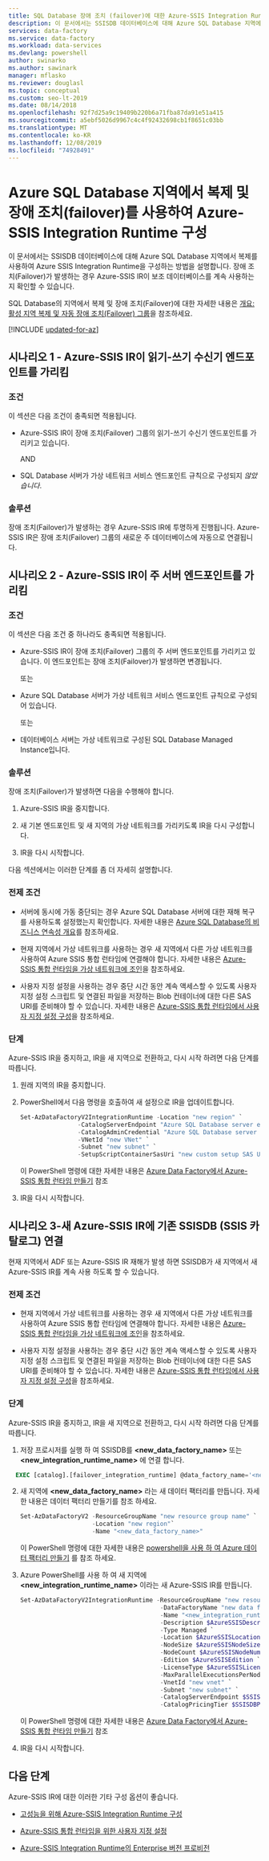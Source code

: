 ```yaml
---
title: SQL Database 장애 조치 (failover)에 대한 Azure-SSIS Integration Runtime 구성
description: 이 문서에서는 SSISDB 데이터베이스에 대해 Azure SQL Database 지역에서 복제 및 장애 조치(failover)를 사용하여 Azure SSIS Integration Runtime을 구성하는 방법을 설명합니다.
services: data-factory
ms.service: data-factory
ms.workload: data-services
ms.devlang: powershell
author: swinarko
ms.author: sawinark
manager: mflasko
ms.reviewer: douglasl
ms.topic: conceptual
ms.custom: seo-lt-2019
ms.date: 08/14/2018
ms.openlocfilehash: 92f7d25a9c19409b220b6a71fba87da91e51a415
ms.sourcegitcommit: a5ebf5026d9967c4c4f92432698cb1f8651c03bb
ms.translationtype: MT
ms.contentlocale: ko-KR
ms.lasthandoff: 12/08/2019
ms.locfileid: "74928491"
---
```

# <a name="configure-the-azure-ssis-integration-runtime-with-azure-sql-database-geo-replication-and-failover"></a>Azure SQL Database 지역에서 복제 및 장애 조치(failover)를 사용하여 Azure-SSIS Integration Runtime 구성

이 문서에서는 SSISDB 데이터베이스에 대해 Azure SQL Database 지역에서 복제를 사용하여 Azure SSIS Integration Runtime을 구성하는 방법을 설명합니다. 장애 조치(Failover)가 발생하는 경우 Azure-SSIS IR이 보조 데이터베이스를 계속 사용하는지 확인할 수 있습니다.

SQL Database의 지역에서 복제 및 장애 조치(Failover)에 대한 자세한 내용은 [개요: 활성 지역 복제 및 자동 장애 조치(Failover) 그룹](../sql-database/sql-database-geo-replication-overview.md)을 참조하세요.

[!INCLUDE [updated-for-az](../../includes/updated-for-az.md)]

## <a name="scenario-1---azure-ssis-ir-is-pointing-to-read-write-listener-endpoint"></a>시나리오 1 - Azure-SSIS IR이 읽기-쓰기 수신기 엔드포인트를 가리킴

### <a name="conditions"></a>조건

이 섹션은 다음 조건이 충족되면 적용됩니다.

- Azure-SSIS IR이 장애 조치(Failover) 그룹의 읽기-쓰기 수신기 엔드포인트를 가리키고 있습니다.

  AND

- SQL Database 서버가 가상 네트워크 서비스 엔드포인트 규칙으로 구성되지 *않았습니다*.

### <a name="solution"></a>솔루션

장애 조치(Failover)가 발생하는 경우 Azure-SSIS IR에 투명하게 진행됩니다. Azure-SSIS IR은 장애 조치(Failover) 그룹의 새로운 주 데이터베이스에 자동으로 연결됩니다.

## <a name="scenario-2---azure-ssis-ir-is-pointing-to-primary-server-endpoint"></a>시나리오 2 - Azure-SSIS IR이 주 서버 엔드포인트를 가리킴

### <a name="conditions"></a>조건

이 섹션은 다음 조건 중 하나라도 충족되면 적용됩니다.

- Azure-SSIS IR이 장애 조치(Failover) 그룹의 주 서버 엔드포인트를 가리키고 있습니다. 이 엔드포인트는 장애 조치(Failover)가 발생하면 변경됩니다.

  또는

- Azure SQL Database 서버가 가상 네트워크 서비스 엔드포인트 규칙으로 구성되어 있습니다.

  또는

- 데이터베이스 서버는 가상 네트워크로 구성된 SQL Database Managed Instance입니다.

### <a name="solution"></a>솔루션

장애 조치(Failover)가 발생하면 다음을 수행해야 합니다.

1. Azure-SSIS IR을 중지합니다.

2. 새 기본 엔드포인트 및 새 지역의 가상 네트워크를 가리키도록 IR을 다시 구성합니다.

3. IR을 다시 시작합니다.

다음 섹션에서는 이러한 단계를 좀 더 자세히 설명합니다.

### <a name="prerequisites"></a>전제 조건

- 서버에 동시에 가동 중단되는 경우 Azure SQL Database 서버에 대한 재해 복구를 사용하도록 설정했는지 확인합니다. 자세한 내용은 [Azure SQL Database의 비즈니스 연속성 개요](../sql-database/sql-database-business-continuity.md)를 참조하세요.

- 현재 지역에서 가상 네트워크를 사용하는 경우 새 지역에서 다른 가상 네트워크를 사용하여 Azure SSIS 통합 런타임에 연결해야 합니다. 자세한 내용은 [Azure-SSIS 통합 런타임을 가상 네트워크에 조인](join-azure-ssis-integration-runtime-virtual-network.md)을 참조하세요.

- 사용자 지정 설정을 사용하는 경우 중단 시간 동안 계속 액세스할 수 있도록 사용자 지정 설정 스크립트 및 연결된 파일을 저장하는 Blob 컨테이너에 대한 다른 SAS URI를 준비해야 할 수 있습니다. 자세한 내용은 [Azure-SSIS 통합 런타임에서 사용자 지정 설정 구성](how-to-configure-azure-ssis-ir-custom-setup.md)을 참조하세요.

### <a name="steps"></a>단계

Azure-SSIS IR을 중지하고, IR을 새 지역으로 전환하고, 다시 시작 하려면 다음 단계를 따릅니다.

1. 원래 지역의 IR을 중지합니다.

2. PowerShell에서 다음 명령을 호출하여 새 설정으로 IR을 업데이트합니다.

    ```powershell
    Set-AzDataFactoryV2IntegrationRuntime -Location "new region" `
                    -CatalogServerEndpoint "Azure SQL Database server endpoint" `
                    -CatalogAdminCredential "Azure SQL Database server admin credentials" `
                    -VNetId "new VNet" `
                    -Subnet "new subnet" `
                    -SetupScriptContainerSasUri "new custom setup SAS URI"
    ```

    이 PowerShell 명령에 대한 자세한 내용은 [Azure Data Factory에서 Azure-SSIS 통합 런타임 만들기](create-azure-ssis-integration-runtime.md) 참조

3. IR을 다시 시작합니다.

## <a name="scenario-3---attaching-an-existing-ssisdb-ssis-catalog-to-a-new-azure-ssis-ir"></a>시나리오 3-새 Azure-SSIS IR에 기존 SSISDB (SSIS 카탈로그) 연결

현재 지역에서 ADF 또는 Azure-SSIS IR 재해가 발생 하면 SSISDB가 새 지역에서 새 Azure-SSIS IR를 계속 사용 하도록 할 수 있습니다.

### <a name="prerequisites"></a>전제 조건

- 현재 지역에서 가상 네트워크를 사용하는 경우 새 지역에서 다른 가상 네트워크를 사용하여 Azure SSIS 통합 런타임에 연결해야 합니다. 자세한 내용은 [Azure-SSIS 통합 런타임을 가상 네트워크에 조인](join-azure-ssis-integration-runtime-virtual-network.md)을 참조하세요.

- 사용자 지정 설정을 사용하는 경우 중단 시간 동안 계속 액세스할 수 있도록 사용자 지정 설정 스크립트 및 연결된 파일을 저장하는 Blob 컨테이너에 대한 다른 SAS URI를 준비해야 할 수 있습니다. 자세한 내용은 [Azure-SSIS 통합 런타임에서 사용자 지정 설정 구성](how-to-configure-azure-ssis-ir-custom-setup.md)을 참조하세요.

### <a name="steps"></a>단계

Azure-SSIS IR을 중지하고, IR을 새 지역으로 전환하고, 다시 시작 하려면 다음 단계를 따릅니다.

1. 저장 프로시저를 실행 하 여 SSISDB를 **\<new_data_factory_name\>** 또는 **\<new_integration_runtime_name\>** 에 연결 합니다.
   
  ```SQL
    EXEC [catalog].[failover_integration_runtime] @data_factory_name='<new_data_factory_name>', @integration_runtime_name='<new_integration_runtime_name>'
   ```

2. 새 지역에 **\<new_data_factory_name\>** 라는 새 데이터 팩터리를 만듭니다. 자세한 내용은 데이터 팩터리 만들기를 참조 하세요.

     ```powershell
     Set-AzDataFactoryV2 -ResourceGroupName "new resource group name" `
                         -Location "new region"`
                         -Name "<new_data_factory_name>"
     ```
    이 PowerShell 명령에 대한 자세한 내용은 [powershell을 사용 하 여 Azure 데이터 팩터리 만들기](quickstart-create-data-factory-powershell.md) 를 참조 하세요.

3. Azure PowerShell를 사용 하 여 새 지역에 **\<new_integration_runtime_name\>** 이라는 새 Azure-SSIS IR를 만듭니다.

    ```powershell
    Set-AzDataFactoryV2IntegrationRuntime -ResourceGroupName "new resource group name" `
                                           -DataFactoryName "new data factory name" `
                                           -Name "<new_integration_runtime_name>" `
                                           -Description $AzureSSISDescription `
                                           -Type Managed `
                                           -Location $AzureSSISLocation `
                                           -NodeSize $AzureSSISNodeSize `
                                           -NodeCount $AzureSSISNodeNumber `
                                           -Edition $AzureSSISEdition `
                                           -LicenseType $AzureSSISLicenseType `
                                           -MaxParallelExecutionsPerNode $AzureSSISMaxParallelExecutionsPerNode `
                                           -VnetId "new vnet" `
                                           -Subnet "new subnet" `
                                           -CatalogServerEndpoint $SSISDBServerEndpoint `
                                           -CatalogPricingTier $SSISDBPricingTier
    ```

    이 PowerShell 명령에 대한 자세한 내용은 [Azure Data Factory에서 Azure-SSIS 통합 런타임 만들기](create-azure-ssis-integration-runtime.md) 참조

4. IR을 다시 시작합니다.

## <a name="next-steps"></a>다음 단계

Azure-SSIS IR에 대한 이러한 기타 구성 옵션이 좋습니다.

- [고성능을 위해 Azure-SSIS Integration Runtime 구성](configure-azure-ssis-integration-runtime-performance.md)

- [Azure-SSIS 통합 런타임을 위한 사용자 지정 설정](how-to-configure-azure-ssis-ir-custom-setup.md)

- [Azure-SSIS Integration Runtime의 Enterprise 버전 프로비전](how-to-configure-azure-ssis-ir-enterprise-edition.md)
